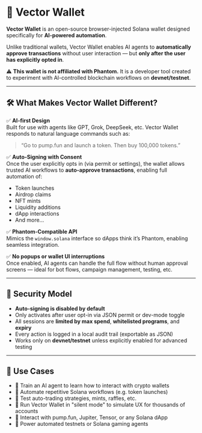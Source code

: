 # 🧠 Vector Wallet

**Vector Wallet** is an open-source browser-injected Solana wallet designed specifically for **AI-powered automation**.

Unlike traditional wallets, Vector Wallet enables AI agents  to **automatically approve transactions** without user interaction — but **only after the user has explicitly opted in**.

⚠️ **This wallet is not affiliated with Phantom.**
It is a developer tool created to experiment with AI-controlled blockchain workflows on **devnet/testnet**.

---

## 🛠️ What Makes Vector Wallet Different?

✅ **AI-first Design**  
Built for use with agents like GPT, Grok, DeepSeek, etc. Vector Wallet responds to natural language commands such as:

> “Go to pump.fun and launch a token. Then buy 100,000 tokens.”

✅ **Auto-Signing with Consent**  
Once the user explicitly opts in (via permit or settings), the wallet allows trusted AI workflows to **auto-approve transactions**, enabling full automation of:

- Token launches  
- Airdrop claims  
- NFT mints  
- Liquidity additions  
- dApp interactions  
- And more...

✅ **Phantom-Compatible API**  
Mimics the `window.solana` interface so dApps think it’s Phantom, enabling seamless integration.

✅ **No popups or wallet UI interruptions**  
Once enabled, AI agents can handle the full flow without human approval screens — ideal for bot flows, campaign management, testing, etc.

---

## 🔐 Security Model

- **Auto-signing is disabled by default**
- Only activates after user opt-in via JSON permit or dev-mode toggle  
- All sessions are **limited by max spend**, **whitelisted programs**, and **expiry**
- Every action is logged in a local audit trail (exportable as JSON)  
- Works only on **devnet/testnet** unless explicitly enabled for advanced testing

---

## 🧪 Use Cases

- 🧠 Train an AI agent to learn how to interact with crypto wallets  
- 🤖 Automate repetitive Solana workflows (e.g. token launches)  
- 🧪 Test auto-trading strategies, mints, raffles, etc.  
- 🧰 Run Vector Wallet in "silent mode" to simulate UX for thousands of accounts  
- 🔄 Interact with pump.fun, Jupiter, Tensor, or any Solana dApp  
- 🎯 Power automated testnets or Solana gaming agents


